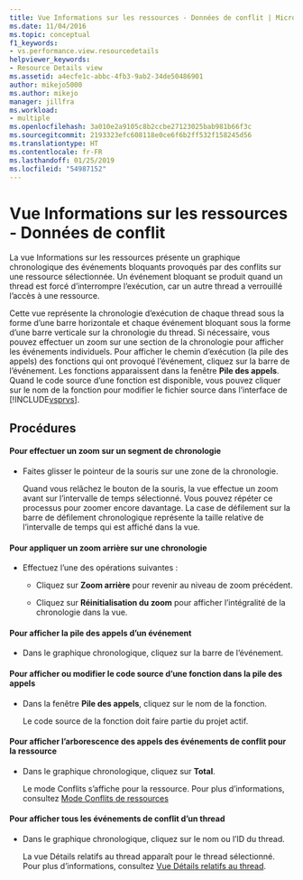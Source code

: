 ```yaml
---
title: Vue Informations sur les ressources - Données de conflit | Microsoft Docs
ms.date: 11/04/2016
ms.topic: conceptual
f1_keywords:
- vs.performance.view.resourcedetails
helpviewer_keywords:
- Resource Details view
ms.assetid: a4ecfe1c-abbc-4fb3-9ab2-34de50486901
author: mikejo5000
ms.author: mikejo
manager: jillfra
ms.workload:
- multiple
ms.openlocfilehash: 3a010e2a9105c8b2ccbe27123025bab981b66f3c
ms.sourcegitcommit: 2193323efc608118e0ce6f6b2ff532f158245d56
ms.translationtype: HT
ms.contentlocale: fr-FR
ms.lasthandoff: 01/25/2019
ms.locfileid: "54987152"
---
```

# <a name="resource-details-view---contention-data"></a>Vue Informations sur les ressources - Données de conflit
La vue Informations sur les ressources présente un graphique chronologique des événements bloquants provoqués par des conflits sur une ressource sélectionnée. Un événement bloquant se produit quand un thread est forcé d’interrompre l’exécution, car un autre thread a verrouillé l’accès à une ressource.  
  
 Cette vue représente la chronologie d’exécution de chaque thread sous la forme d’une barre horizontale et chaque événement bloquant sous la forme d’une barre verticale sur la chronologie du thread. Si nécessaire, vous pouvez effectuer un zoom sur une section de la chronologie pour afficher les événements individuels. Pour afficher le chemin d’exécution (la pile des appels) des fonctions qui ont provoqué l’événement, cliquez sur la barre de l’événement. Les fonctions apparaissent dans la fenêtre **Pile des appels**. Quand le code source d’une fonction est disponible, vous pouvez cliquer sur le nom de la fonction pour modifier le fichier source dans l’interface de [!INCLUDE[vsprvs](../code-quality/includes/vsprvs_md.md)].  
  
## <a name="procedures"></a>Procédures  
  
#### <a name="to-magnify-a-timeline-segment"></a>Pour effectuer un zoom sur un segment de chronologie  
  
-   Faites glisser le pointeur de la souris sur une zone de la chronologie.  
  
     Quand vous relâchez le bouton de la souris, la vue effectue un zoom avant sur l’intervalle de temps sélectionné. Vous pouvez répéter ce processus pour zoomer encore davantage. La case de défilement sur la barre de défilement chronologique représente la taille relative de l’intervalle de temps qui est affiché dans la vue.  
  
#### <a name="to-zoom-out-on-a-timeline"></a>Pour appliquer un zoom arrière sur une chronologie  
  
-   Effectuez l’une des opérations suivantes :  
  
    -   Cliquez sur **Zoom arrière** pour revenir au niveau de zoom précédent.  
  
    -   Cliquez sur **Réinitialisation du zoom** pour afficher l’intégralité de la chronologie dans la vue.  
  
#### <a name="to-view-the-call-stack-of-an-event"></a>Pour afficher la pile des appels d’un événement  
  
-   Dans le graphique chronologique, cliquez sur la barre de l’événement.  
  
#### <a name="to-view-or-edit-the-source-code-of-a-function-in-the-call-stack"></a>Pour afficher ou modifier le code source d’une fonction dans la pile des appels  
  
- Dans la fenêtre **Pile des appels**, cliquez sur le nom de la fonction.  
  
  Le code source de la fonction doit faire partie du projet actif.  
  
#### <a name="to-view-the-call-tree-of-contention-events-for-the-resource"></a>Pour afficher l’arborescence des appels des événements de conflit pour la ressource  
  
-   Dans le graphique chronologique, cliquez sur **Total**.  
  
     Le mode Conflits s’affiche pour la ressource. Pour plus d’informations, consultez [Mode Conflits de ressources](../profiling/resource-contentions-view-contention-data.md)  
  
#### <a name="to-view-all-the-contention-events-of-a-thread"></a>Pour afficher tous les événements de conflit d’un thread  
  
-   Dans le graphique chronologique, cliquez sur le nom ou l’ID du thread.  
  
     La vue Détails relatifs au thread apparaît pour le thread sélectionné. Pour plus d’informations, consultez [Vue Détails relatifs au thread](../profiling/thread-details-view-contention-data.md).